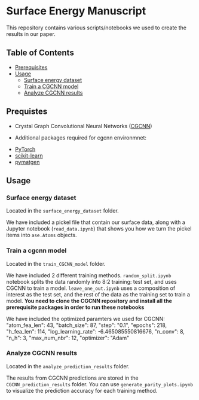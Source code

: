# Surface Energy Manuscript

This repository contains various scripts/notebooks we used to create the results in our paper.

## Table of Contents

- [Prerequisites](#prerequisites)
- [Usage](#usage)
  - [Surface energy dataset](#dataset)
  - [Train a CGCNN model](#train-a-CGCNN-model)
  - [Analyze CGCNN results](#analyze-CGCNN-results)


## Prequistes
* Crystal Graph Convolutional Neural Networks ([CGCNN](https://github.com/ulissigroup/cgcnn/tree/sklearn_refactor))

* Additional packages required for cgcnn environmnet:
- [PyTorch](http://pytorch.org)
- [scikit-learn](http://scikit-learn.org/stable/)
- [pymatgen](http://pymatgen.org)


## Usage

### Surface energy dataset

Located in the `surface_energy_dataset` folder. 

We have included a pickel file that contain our surface data, along with a Jupyter notebook (`read_data.ipynb`) that shows you how we turn the pickel items into `ase.Atoms` objects.

### Train a cgcnn model

Located in the `train_CGCNN_model` folder.

We have included 2 different training methods. `random_split.ipynb` notebook splits the data randomly into 8:2 training: test set, and uses CGCNN to train a model. `leave_one_out.ipynb` uses a composition of interest as the test set, and the rest of the data as the training set to train a model. **You need to clone the CGCNN repository and install all the prerequisite packages in order to run these notebooks** 

We have included the optimized paramters we used for CGCNN: 
"atom_fea_len": 43, 
"batch_size": 87, 
"step": "0.1", 
"epochs": 218, 
"h_fea_len": 114,
"log_learning_rate": -6.465085550816676,
"n_conv": 8,
"n_h": 3,
"max_num_nbr": 12,
"optimizer": "Adam"


### Analyze CGCNN results

Located in the `analyze_prediction_results` folder.

The results from CGCNN predictions are stored in the `CGCNN_prediction_results` folder. You can use `generate_parity_plots.ipynb` to visualize the prediction accuracy for each training method. 







